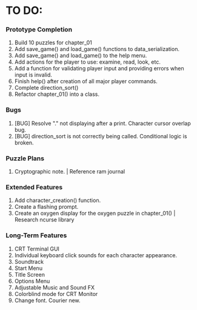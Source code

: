 # TO DO:

### Prototype Completion
1. Build 10 puzzles for chapter_01
2. Add save_game() and load_game() functions to data_serialization.
3. Add save_game() and load_game() to the help menu.
4. Add actions for the player to use: examine, read, look, etc.
5. Add a function for validating player input and providing errors when input is invalid.
6. Finish help() after creation of all major player commands.
7. Complete direction_sort()
8. Refactor chapter_01() into a class.

### Bugs
1. [BUG] Resolve "." not displaying after a print. Character cursor overlap bug.
2. [BUG] direction_sort is not correctly being called. Conditional logic is broken.

### Puzzle Plans
1. Cryptographic note. | Reference ram journal

### Extended Features
1. Add character_creation() function.
2. Create a flashing prompt.
3. Create an oxygen display for the oxygen puzzle in chapter_01() | Research ncurse library

### Long-Term Features
1. CRT Terminal GUI
2. Individual keyboard click sounds for each character appearance.
3. Soundtrack
4. Start Menu
5. Title Screen
6. Options Menu
7. Adjustable Music and Sound FX
8. Colorblind mode for CRT Monitor
9. Change font. Courier new.